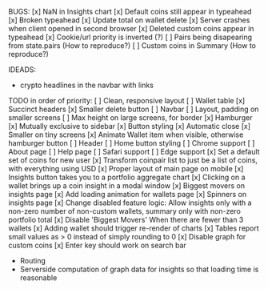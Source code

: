 BUGS:
[x] NaN in Insights chart
[x] Default coins still appear in typeahead
[x] Broken typeahead
[x] Update total on wallet delete
[x] Server crashes when client opened in second browser
[x] Deleted custom coins appear in typeahead
[x] Cookie/url priority is inverted (?)
[ ] Pairs being disapearing from state.pairs (How to reproduce?)
[ ] Custom coins in Summary (How to reproduce?)

IDEADS:
* crypto headlines in the navbar with links

TODO in order of priority:
[ ] Clean, responsive layout
    [ ] Wallet table
        [x] Succinct headers
        [x] Smaller delete button
    [ ] Navbar
        [ ] Layout, padding on smaller screens
        [ ] Max height on large screens, for border
        [x] Hamburger
            [x] Mutually exclusive to sidebar
            [x] Button styling
            [x] Automatic close
            [x] Smaller on tiny screens
        [x] Animate Wallet item when visible, otherwise hamburger button
    [ ] Header
        [ ] Home button styling
[ ] Chrome support
[ ] About page
[ ] Help page
[ ] Safari support
[ ] Edge support
[x] Set a default set of coins for new user
[x] Transform coinpair list to just be a list of coins, with everything using USD
[x] Proper layout of main page on mobile
[x] Insights button takes you to a portfolio aggregate chart
[x] Clicking on a wallet brings up a coin insight in a modal window
[x] Biggest movers on insights page
[x] Add loading animation for wallets page
[x] Spinners on insights page
[x] Change disabled feature logic: Allow insights only with a non-zero number of non-custom wallets, summary only with non-zero portfolio total
[x] Disable 'Biggest Movers' When there are fewer than 3 wallets
[x] Adding wallet should trigger re-render of charts
[x] Tables report small values as > 0 instead of simply rounding to 0
[x] Disable graph for custom coins
[x] Enter key should work on search bar
* Routing
* Serverside computation of graph data for insights so that loading time is reasonable
